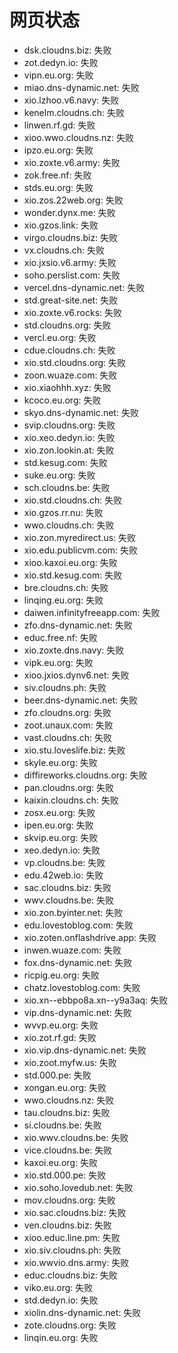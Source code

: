 # 网页状态
- dsk.cloudns.biz: 失败
- zot.dedyn.io: 失败
- vipn.eu.org: 失败
- miao.dns-dynamic.net: 失败
- xio.lzhoo.v6.navy: 失败
- kenelm.cloudns.ch: 失败
- linwen.rf.gd: 失败
- xioo.wwo.cloudns.nz: 失败
- ipzo.eu.org: 失败
- xio.zoxte.v6.army: 失败
- zok.free.nf: 失败
- stds.eu.org: 失败
- xio.zos.22web.org: 失败
- wonder.dynx.me: 失败
- xio.gzos.link: 失败
- virgo.cloudns.biz: 失败
- vx.cloudns.ch: 失败
- xio.jxsio.v6.army: 失败
- soho.perslist.com: 失败
- vercel.dns-dynamic.net: 失败
- std.great-site.net: 失败
- xio.zoxte.v6.rocks: 失败
- std.cloudns.org: 失败
- vercl.eu.org: 失败
- cdue.cloudns.ch: 失败
- xio.std.cloudns.org: 失败
- zoon.wuaze.com: 失败
- xio.xiaohhh.xyz: 失败
- kcoco.eu.org: 失败
- skyo.dns-dynamic.net: 失败
- svip.cloudns.org: 失败
- xio.xeo.dedyn.io: 失败
- xio.zon.lookin.at: 失败
- std.kesug.com: 失败
- suke.eu.org: 失败
- sch.cloudns.be: 失败
- xio.std.cloudns.ch: 失败
- xio.gzos.rr.nu: 失败
- wwo.cloudns.ch: 失败
- xio.zon.myredirect.us: 失败
- xio.edu.publicvm.com: 失败
- xioo.kaxoi.eu.org: 失败
- xio.std.kesug.com: 失败
- bre.cloudns.ch: 失败
- linqing.eu.org: 失败
- daiwen.infinityfreeapp.com: 失败
- zfo.dns-dynamic.net: 失败
- educ.free.nf: 失败
- xio.zoxte.dns.navy: 失败
- vipk.eu.org: 失败
- xioo.jxios.dynv6.net: 失败
- siv.cloudns.ph: 失败
- beer.dns-dynamic.net: 失败
- zfo.cloudns.org: 失败
- zoot.unaux.com: 失败
- vast.cloudns.ch: 失败
- xio.stu.loveslife.biz: 失败
- skyle.eu.org: 失败
- diffireworks.cloudns.org: 失败
- pan.cloudns.org: 失败
- kaixin.cloudns.ch: 失败
- zosx.eu.org: 失败
- ipen.eu.org: 失败
- skvip.eu.org: 失败
- xeo.dedyn.io: 失败
- vp.cloudns.be: 失败
- edu.42web.io: 失败
- sac.cloudns.biz: 失败
- wwv.cloudns.be: 失败
- xio.zon.byinter.net: 失败
- edu.lovestoblog.com: 失败
- xio.zoten.onflashdrive.app: 失败
- inwen.wuaze.com: 失败
- fox.dns-dynamic.net: 失败
- ricpig.eu.org: 失败
- chatz.lovestoblog.com: 失败
- xio.xn--ebbpo8a.xn--y9a3aq: 失败
- vip.dns-dynamic.net: 失败
- wvvp.eu.org: 失败
- xio.zot.rf.gd: 失败
- xio.vip.dns-dynamic.net: 失败
- xio.zoot.myfw.us: 失败
- std.000.pe: 失败
- xongan.eu.org: 失败
- wwo.cloudns.nz: 失败
- tau.cloudns.biz: 失败
- si.cloudns.be: 失败
- xio.wwv.cloudns.be: 失败
- vice.cloudns.be: 失败
- kaxoi.eu.org: 失败
- xio.std.000.pe: 失败
- xio.soho.lovedub.net: 失败
- mov.cloudns.org: 失败
- xio.sac.cloudns.biz: 失败
- ven.cloudns.biz: 失败
- xioo.educ.line.pm: 失败
- xio.siv.cloudns.ph: 失败
- xio.wwvio.dns.army: 失败
- educ.cloudns.biz: 失败
- viko.eu.org: 失败
- std.dedyn.io: 失败
- xiolin.dns-dynamic.net: 失败
- zote.cloudns.org: 失败
- linqin.eu.org: 失败
